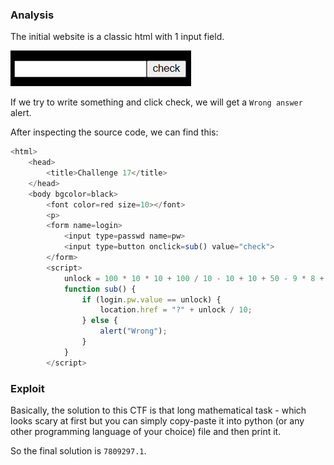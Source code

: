 ### Analysis

The initial website is a classic html with 1 input field.

![alt text](image.png)

If we try to write something and click check, we will get a `Wrong answer` alert. 

After inspecting the source code, we can find this:

```Javascript
<html>
    <head>
        <title>Challenge 17</title>
    </head>
    <body bgcolor=black>
        <font color=red size=10></font>
        <p>
        <form name=login>
            <input type=passwd name=pw>
            <input type=button onclick=sub() value="check">
        </form>
        <script>
            unlock = 100 * 10 * 10 + 100 / 10 - 10 + 10 + 50 - 9 * 8 + 7 - 6 + 5 - 4 * 3 - 2 * 1 * 10 * 100 * 10 * 10 + 100 / 10 - 10 + 10 + 50 - 9 * 8 + 7 - 6 + 5 - 4 * 3 - 2 * 1 * 10 * 100 * 10 * 10 + 100 / 10 - 10 + 10 + 50 - 9 * 8 + 7 - 6 + 5 - 4 * 3 - 2 * 1 * 10 * 100 * 10 * 10 + 100 / 10 - 10 + 10 + 50 - 9 * 8 + 7 - 6 + 5 - 4 * 3 - 2 * 1 * 10 / 100 * 10 * 10 + 1 / 10 - 10 + 10 + 50 - 9 * 8 + 7 - 6 + 5 - 4 * 3 - 2 * 1 * 10 * 100 * 10 * 10 + 100 / 10 - 10 + 10 + 50 - 9 * 8 + 7 - 6 + 5 - 4 * 3 - 2 * 1 * 10 + 100 * 10 * 10 + 100 / 10 - 10 + 10 + 50 - 9 * 8 + 7 - 6 + 5 - 4 * 3 - 2 * 1 * 10 - 100 * 10 * 10 + 100 / 10 - 10 + 10 + 50 - 9 * 8 + 7 - 6 + 5 - 4 * 3 - 2 * 1 * 10 / 100 * 10 * 10 + 100 / 10 - 10 + 10 + 50 - 9 * 8 + 7 - 6 + 5 - 4 * 3 - 2 * 1 * 10 / 100 * 10 * 10 + 100 / 10 - 10 + 10 + 50 - 9 * 8 + 7 - 6 + 5 - 4 * 3 - 2 * 1 * 10 / 100 * 10 * 10 + 100 / 10 - 10 + 10 + 50 - 9 * 8 + 7 - 6 + 5 - 4 * 3 - 2 * 1 * 10 / 100 * 10 * 10 + 100 / 10 - 10 + 10 + 50 - 9 * 8 + 7 - 6 + 5 - 4 * 3 - 2 * 1 * 10 / 100 * 10 * 10 + 100 / 10 - 10 + 10 + 50 - 9 * 8 + 7 - 6 + 5 - 4 * 3 - 2 * 1 * 10 / 100 * 10 * 10 + 100 / 10 - 10 + 10 + 50 - 9 * 8 + 7 - 6 + 5 - 4 * 3 - 2 * 1 * 10 / 100 * 10 * 10 + 100 / 10 - 10 + 10 + 50 - 9 * 8 + 7 - 6 + 5 - 4 * 3 - 2 * 1 * 10 / 100 * 10 * 10 + 100 / 10 - 10 + 10 + 50 - 9 * 8 + 7 - 6 + 5 - 4 * 3 - 2 * 1 * 10 / 100 * 10 * 10 + 100 / 10 - 10 + 10 + 50 - 9 * 8 + 7 - 6 + 5 - 4 * 3 - 2 * 1 * 10 * 100 * 10 * 10 + 100 / 10 - 10 + 10 + 50 - 9 * 8 + 7 - 6 + 5 - 4 * 3 - 2 * 1 * 10 * 100 * 10 * 10 + 100 / 10 - 10 + 10 + 50 - 9 * 8 + 7 - 6 + 5 - 4 * 3 - 2 * 1 * 10 * 100 * 10 * 10 + 100 / 10 - 10 + 10 + 50 - 9 * 8 + 7 - 6 + 5 - 4 * 3 - 2 * 1 * 10 * 100 * 10 * 10 + 100 / 10 - 10 + 10 + 50 - 9 * 8 + 7 - 6 + 5 - 4 * 3 - 2 * 1 * 10 * 100 * 10 * 10 + 100 / 10 - 10 + 10 + 50 - 9 * 8 + 7 - 6 + 5 - 4 * 3 - 2 * 1 * 10 * 100 * 10 * 10 + 100 / 10 - 10 + 10 + 50 - 9 * 8 + 7 - 6 + 5 - 4 * 3 - 2 * 1 * 10 * 100 * 10 * 10 + 100 / 10 - 10 + 10 + 50 - 9 * 8 + 7 - 6 + 5 - 4 * 3 - 2 * 1 * 10 + 9999999;
            function sub() {
                if (login.pw.value == unlock) {
                    location.href = "?" + unlock / 10;
                } else {
                    alert("Wrong");
                }
            }
        </script>
```

### Exploit 

Basically, the solution to this CTF is that long mathematical task - which looks scary at first but you can simply copy-paste it into python (or any other programming language of your choice) file and then print it. 

So the final solution is `7809297.1`.
